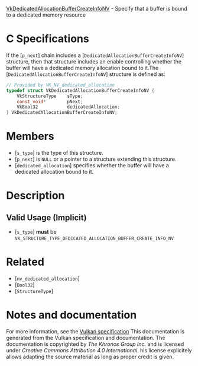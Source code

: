 [VkDedicatedAllocationBufferCreateInfoNV](https://www.khronos.org/registry/vulkan/specs/1.3-extensions/man/html/VkDedicatedAllocationBufferCreateInfoNV.html) - Specify that a buffer is bound to a dedicated memory resource

# C Specifications
If the [`p_next`] chain includes a
[`DedicatedAllocationBufferCreateInfoNV`] structure, then that structure
includes an enable controlling whether the buffer will have a dedicated
memory allocation bound to it.The [`DedicatedAllocationBufferCreateInfoNV`] structure is defined as:
```c
// Provided by VK_NV_dedicated_allocation
typedef struct VkDedicatedAllocationBufferCreateInfoNV {
    VkStructureType    sType;
    const void*        pNext;
    VkBool32           dedicatedAllocation;
} VkDedicatedAllocationBufferCreateInfoNV;
```

# Members
- [`s_type`] is the type of this structure.
- [`p_next`] is `NULL` or a pointer to a structure extending this structure.
- [`dedicated_allocation`] specifies whether the buffer will have a dedicated allocation bound to it.

# Description
## Valid Usage (Implicit)
-  [`s_type`] **must**  be `VK_STRUCTURE_TYPE_DEDICATED_ALLOCATION_BUFFER_CREATE_INFO_NV`

# Related
- [`nv_dedicated_allocation`]
- [`Bool32`]
- [`StructureType`]

# Notes and documentation
For more information, see the [Vulkan specification](https://www.khronos.org/registry/vulkan/specs/1.3-extensions/html/vkspec.html)
This documentation is generated from the Vulkan specification and documentation.
The documentation is copyrighted by *The Khronos Group Inc.* and is licensed under *Creative Commons Attribution 4.0 International*.
his license explicitely allows adapting the source material as long as proper credit is given.
        